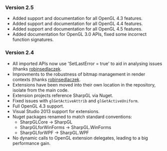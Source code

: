 ### Version 2.5

* Added support and documentation for all OpenGL 4.3 features.
* Added support and documentation for all OpenGL 4.4 features.
* Added support and documentation for all OpenGL 4.5 features.
* Added documentation for OpenGL 3.0 APIs, fixed some incorrect function signatures.

### Version 2.4

* All imported APIs now use 'SetLastError = true' to aid in analysing issues (thanks [robinsedlaczek](https://github.com/robinsedlaczek).
* Improvments to the robustness of bitmap management in render contexts (thanks [robinsedlaczek](https://github.com/robinsedlaczek).
* Extensions have been moved into their own location in the repository, isolate from the main code.
* Extension projects reference SharpGL via Nuget.
* Fixed issues with `glGetActiveAttrib` and `glGetActiveUniform`.
* Full OpenGL 4.3 support.
* Visual Studio 2013 support for extensions.
* Nuget packages renamed to match standard conventions:
  - SharpGLCore -> SharpGL
  - SharpGLforWinForms -> SharpGL.WinForms
  - SharpGLforWPF -> SharpGL.WPF
* No dynamic calls to OpenGL extension delegates, leading to a big performance gain. 